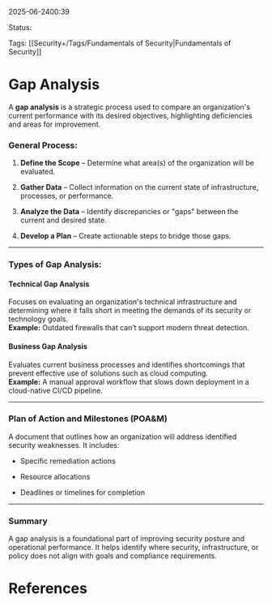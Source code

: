 
2025-06-2400:39

Status:

Tags: [[Security+/Tags/Fundamentals of Security|Fundamentals of Security]]


# Gap Analysis
A **gap analysis** is a strategic process used to compare an organization's current performance with its desired objectives, highlighting deficiencies and areas for improvement.

### General Process:

1. **Define the Scope** – Determine what area(s) of the organization will be evaluated.
    
2. **Gather Data** – Collect information on the current state of infrastructure, processes, or performance.
    
3. **Analyze the Data** – Identify discrepancies or "gaps" between the current and desired state.
    
4. **Develop a Plan** – Create actionable steps to bridge those gaps.
    

---

### Types of Gap Analysis:

#### Technical Gap Analysis

Focuses on evaluating an organization's technical infrastructure and determining where it falls short in meeting the demands of its security or technology goals.  
**Example:** Outdated firewalls that can’t support modern threat detection.

#### Business Gap Analysis

Evaluates current business processes and identifies shortcomings that prevent effective use of solutions such as cloud computing.  
**Example:** A manual approval workflow that slows down deployment in a cloud-native CI/CD pipeline.

---

### Plan of Action and Milestones (POA&M)

A document that outlines how an organization will address identified security weaknesses. It includes:

- Specific remediation actions
    
- Resource allocations
    
- Deadlines or timelines for completion
    

---

### Summary

A gap analysis is a foundational part of improving security posture and operational performance. It helps identify where security, infrastructure, or policy does not align with goals and compliance requirements.

# References